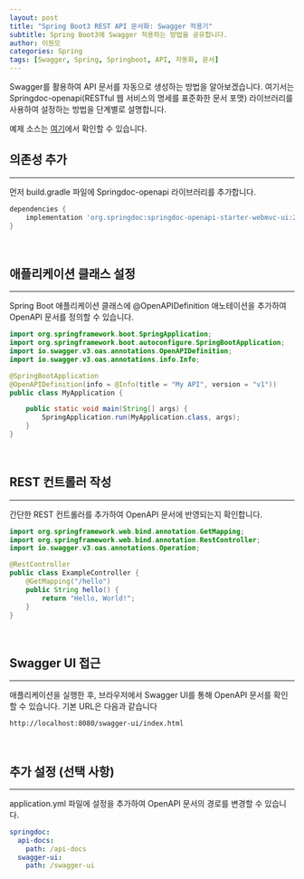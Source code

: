 ```yaml
---
layout: post
title: "Spring Boot3 REST API 문서화: Swagger 적용기"
subtitle: Spring Boot3에 Swagger 적용하는 방법을 공유합니다.
author: 이원모
categories: Spring
tags: [Swagger, Spring, Springboot, API, 자동화, 문서]
---
```


Swagger를 활용하여 API 문서를 자동으로 생성하는 방법을 알아보겠습니다. 여기서는 Springdoc-openapi(RESTful 웹 서비스의 명세를 표준화한 문서 포맷) 라이브러리를 사용하여 설정하는 방법을 단계별로 설명합니다.

예제 소스는 [여기](https://github.com/enxec/spring-boot3-swagger)에서 확인할 수 있습니다.

## 의존성 추가
---
먼저 build.gradle 파일에 Springdoc-openapi 라이브러리를 추가합니다.

```gradle
dependencies {
    implementation 'org.springdoc:springdoc-openapi-starter-webmvc-ui:2.0.4'
}
```

<br>

## 애플리케이션 클래스 설정
---
Spring Boot 애플리케이션 클래스에 @OpenAPIDefinition 애노테이션을 추가하여 OpenAPI 문서를 정의할 수 있습니다.

```java
import org.springframework.boot.SpringApplication;
import org.springframework.boot.autoconfigure.SpringBootApplication;
import io.swagger.v3.oas.annotations.OpenAPIDefinition;
import io.swagger.v3.oas.annotations.info.Info;

@SpringBootApplication
@OpenAPIDefinition(info = @Info(title = "My API", version = "v1"))
public class MyApplication {

    public static void main(String[] args) {
        SpringApplication.run(MyApplication.class, args);
    }
}
```

<br>

## REST 컨트롤러 작성
---
간단한 REST 컨트롤러를 추가하여 OpenAPI 문서에 반영되는지 확인합니다.

```java
import org.springframework.web.bind.annotation.GetMapping;
import org.springframework.web.bind.annotation.RestController;
import io.swagger.v3.oas.annotations.Operation;

@RestController
public class ExampleController {
    @GetMapping("/hello")
    public String hello() {
        return "Hello, World!";
    }
}
```

<br>

## Swagger UI 접근
---
애플리케이션을 실행한 후, 브라우저에서 Swagger UI를 통해 OpenAPI 문서를 확인할 수 있습니다. 기본 URL은 다음과 같습니다

```bash
http://localhost:8080/swagger-ui/index.html
```

<br>

## 추가 설정 (선택 사항)
---
application.yml 파일에 설정을 추가하여 OpenAPI 문서의 경로를 변경할 수 있습니다.

```yml
springdoc:
  api-docs:
    path: /api-docs
  swagger-ui:
    path: /swagger-ui
```